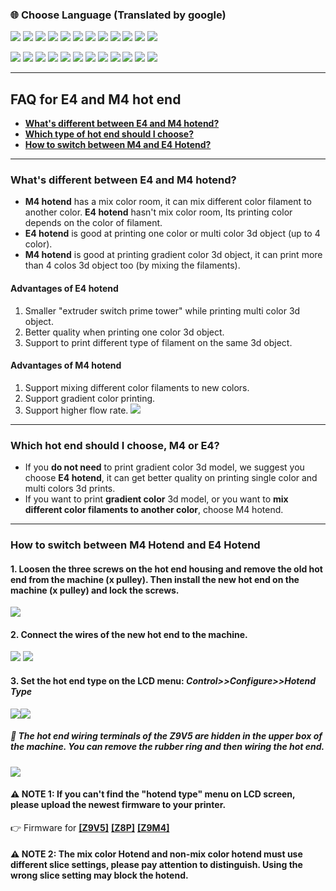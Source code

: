 ### :globe_with_meridians: Choose Language (Translated by google)
[![](../lanpic/ES.png)](https://github-com.translate.goog/ZONESTAR3D/Upgrade-kit-guide/tree/main/HOTEND/FAQ_M4E4.md?_x_tr_sl=en&_x_tr_tl=es)
[![](../lanpic/PT.png)](https://github-com.translate.goog/ZONESTAR3D/Upgrade-kit-guide/tree/main/HOTEND/FAQ_M4E4.md?_x_tr_sl=en&_x_tr_tl=pt)
[![](../lanpic/FR.png)](https://github-com.translate.goog/ZONESTAR3D/Upgrade-kit-guide/tree/main/HOTEND/FAQ_M4E4.md?_x_tr_sl=en&_x_tr_tl=fr)
[![](../lanpic/DE.png)](https://github-com.translate.goog/ZONESTAR3D/Upgrade-kit-guide/tree/main/HOTEND/FAQ_M4E4.md?_x_tr_sl=en&_x_tr_tl=de)
[![](../lanpic/IT.png)](https://github-com.translate.goog/ZONESTAR3D/Upgrade-kit-guide/tree/main/HOTEND/FAQ_M4E4.md?_x_tr_sl=en&_x_tr_tl=it)
[![](../lanpic/SW.png)](https://github-com.translate.goog/ZONESTAR3D/Upgrade-kit-guide/tree/main/HOTEND/FAQ_M4E4.md?_x_tr_sl=en&_x_tr_tl=sv)
[![](../lanpic/PL.png)](https://github-com.translate.goog/ZONESTAR3D/Upgrade-kit-guide/tree/main/HOTEND/FAQ_M4E4.md?_x_tr_sl=en&_x_tr_tl=pl)
[![](../lanpic/DK.png)](https://github-com.translate.goog/ZONESTAR3D/Upgrade-kit-guide/tree/main/HOTEND/FAQ_M4E4.md?_x_tr_sl=en&_x_tr_tl=da)
[![](../lanpic/CZ.png)](https://github-com.translate.goog/ZONESTAR3D/Upgrade-kit-guide/tree/main/HOTEND/FAQ_M4E4.md?_x_tr_sl=en&_x_tr_tl=cs)
[![](../lanpic/HR.png)](https://github-com.translate.goog/ZONESTAR3D/Upgrade-kit-guide/tree/main/HOTEND/FAQ_M4E4.md?_x_tr_sl=en&_x_tr_tl=hr)
[![](../lanpic/RO.png)](https://github-com.translate.goog/ZONESTAR3D/Upgrade-kit-guide/tree/main/HOTEND/FAQ_M4E4.md?_x_tr_sl=en&_x_tr_tl=ro)
[![](../lanpic/SK.png)](https://github-com.translate.goog/ZONESTAR3D/Upgrade-kit-guide/tree/main/HOTEND/FAQ_M4E4.md?_x_tr_sl=en&_x_tr_tl=sk)

[![](../lanpic/RU.png)](https://github-com.translate.goog/ZONESTAR3D/Upgrade-kit-guide/tree/main/HOTEND/FAQ_M4E4.md?_x_tr_sl=en&_x_tr_tl=ru)
[![](../lanpic/JP.png)](https://github-com.translate.goog/ZONESTAR3D/Upgrade-kit-guide/tree/main/HOTEND/FAQ_M4E4.md?_x_tr_sl=en&_x_tr_tl=ja)
[![](../lanpic/KR.png)](https://github-com.translate.goog/ZONESTAR3D/Upgrade-kit-guide/tree/main/HOTEND/FAQ_M4E4.md?_x_tr_sl=en&_x_tr_tl=ko)
[![](../lanpic/ID.png)](https://github-com.translate.goog/ZONESTAR3D/Upgrade-kit-guide/tree/main/HOTEND/FAQ_M4E4.md?_x_tr_sl=en&_x_tr_tl=id)
[![](../lanpic/TH.png)](https://github-com.translate.goog/ZONESTAR3D/Upgrade-kit-guide/tree/main/HOTEND/FAQ_M4E4.md?_x_tr_sl=en&_x_tr_tl=th)
[![](../lanpic/VN.png)](https://github-com.translate.goog/ZONESTAR3D/Upgrade-kit-guide/tree/main/HOTEND/FAQ_M4E4.md?_x_tr_sl=en&_x_tr_tl=vi)
[![](../lanpic/IL.png)](https://github-com.translate.goog/ZONESTAR3D/Upgrade-kit-guide/tree/main/HOTEND/FAQ_M4E4.md?_x_tr_sl=en&_x_tr_tl=iw)
[![](../lanpic/SA.png)](https://github-com.translate.goog/ZONESTAR3D/Upgrade-kit-guide/tree/main/HOTEND/FAQ_M4E4.md?_x_tr_sl=en&_x_tr_tl=ar)
[![](../lanpic/TR.png)](https://github-com.translate.goog/ZONESTAR3D/Upgrade-kit-guide/tree/main/HOTEND/FAQ_M4E4.md?_x_tr_sl=en&_x_tr_tl=tr)
[![](../lanpic/GR.png)](https://github-com.translate.goog/ZONESTAR3D/Upgrade-kit-guide/tree/main/HOTEND/FAQ_M4E4.md?_x_tr_sl=en&_x_tr_tl=el)
[![](../lanpic/BR.png)](https://github-com.translate.goog/ZONESTAR3D/Upgrade-kit-guide/tree/main/HOTEND/FAQ_M4E4.md?_x_tr_sl=en&_x_tr_tl=pt)
[![](../lanpic/CN.png)](https://github-com.translate.goog/ZONESTAR3D/Upgrade-kit-guide/tree/main/HOTEND/FAQ_M4E4.md?_x_tr_sl=en&_x_tr_tl=zh-CN)

-----
## FAQ for E4 and M4 hot end
- [**What's different between E4 and M4 hotend?**](#whats-different-between-e4-and-m4-hotend)
- [**Which type of hot end should I choose?**](#which-hot-end-should-i-choose-m4-or-e4)
- [**How to switch between M4 and E4 Hotend?**](#how-to-switch-between-m4-hotend-and-e4-hotend)

-----
### What's different between E4 and M4 hotend?
- **M4 hotend** has a mix color room, it can mix different color filament to another color. **E4 hotend** hasn't mix color room, Its printing color depends on the color of filament.  
- **E4 hotend** is good at printing one color or multi color 3d object (up to 4 color).
- **M4 hotend** is good at printing gradient color 3d object, it can print more than 4 colos 3d object too (by mixing the filaments).
#### Advantages of E4 hotend
1. Smaller "extruder switch prime tower" while printing multi color 3d object.
2. Better quality when printing one color 3d object.
3. Support to print different type of filament on the same 3d object.
#### Advantages of M4 hotend
1. Support mixing different color filaments to new colors.
2. Support gradient color printing.
3. Support higher flow rate.
![](M4VSE4.jpg)

-----
### Which hot end should I choose, M4 or E4?
- If you **do not need** to print gradient color 3d model, we suggest you choose **E4 hotend**, it can get better quality on printing single color and multi colors 3d prints.
- If you want to print **gradient color** 3d model, or you want to **mix different color filaments to another color**, choose M4 hotend.

-----
### How to switch between M4 Hotend and E4 Hotend
#### 1. Loosen the three screws on the hot end housing and remove the old hot end from the machine (x pulley). Then install the new hot end on the machine (x pulley) and lock the screws.
![](./E4/User_guide/E4-4.jpg)
#### 2. Connect the wires of the new hot end to the machine.
![](./E4/User_guide/wiring1.jpg) ![](./E4/User_guide/wiring2.jpg)
#### 3. Set the hot end type on the LCD menu: *Control>>Configure>>Hotend Type*
![](./E4/User_guide/hotendtype-mix.jpg)![](./E4/User_guide/hotendtype-nonmix.jpg)
##### :pushpin: The hot end wiring terminals of the Z9V5 are hidden in the upper box of the machine. You can remove the rubber ring and then wiring the hot end.
![](./Z9V5HotendWire.jpg)
#### :warning: NOTE 1: If you can't find the "hotend type" menu on LCD screen, please upload the newest firmware to your printer. 
:point_right: Firmware for [**[Z9V5]**](https://github.com/ZONESTAR3D/Firmware/tree/master/Z9/Z9V5/bin)  [**[Z8P]**](https://github.com/ZONESTAR3D/Firmware/tree/master/Z8/Z8P)  [**[Z9M4]**](https://github.com/ZONESTAR3D/Firmware/tree/master/Z9/Z9M4)
#### :warning: NOTE 2: The mix color Hotend and non-mix color hotend must use different slice settings, please pay attention to distinguish. Using the wrong slice setting may block the hotend.


